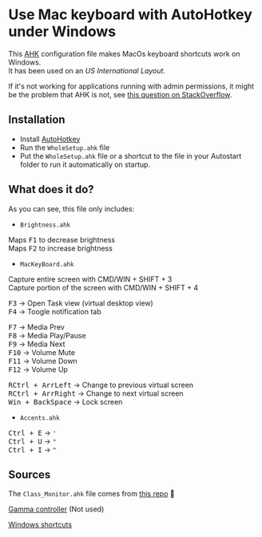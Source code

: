 # Use Mac keyboard with AutoHotkey under Windows

This [AHK](https://www.autohotkey.com/) configuration file makes MacOs keyboard shortcuts work on Windows. \
It has been used on an _US International Layout_.

If it's not working for applications running with admin permissions, it might be the problem that AHK is not, see [this question on StackOverflow](https://stackoverflow.com/a/8457852/723769).

## Installation

- Install [AutoHotkey](https://www.autohotkey.com/)
- Run the `WholeSetup.ahk` file
- Put the `WholeSetup.ahk` file or a shortcut to the file in your Autostart folder to run it automatically on startup.

## What does it do?

As you can see, this file only includes:

- `Brightness.ahk`

Maps <kbd>F1</kbd> to decrease brightness \
Maps <kbd>F2</kbd> to increase brightness

- `MacKeyBoard.ahk`

Capture entire screen with CMD/WIN + SHIFT + 3 \
Capture portion of the screen with CMD/WIN + SHIFT + 4

<kbd>F3</kbd> -> Open Task view (virtual desktop view) \
<kbd>F4</kbd> -> Toogle notification tab

<kbd>F7</kbd> -> Media Prev \
<kbd>F8</kbd> -> Media Play/Pause \
<kbd>F9</kbd> -> Media Next \
<kbd>F10</kbd> -> Volume Mute \
<kbd>F11</kbd> -> Volume Down \
<kbd>F12</kbd> -> Volume Up

<kbd>RCtrl + ArrLeft</kbd> -> Change to previous virtual screen \
<kbd>RCtrl + ArrRight</kbd> -> Change to next virtual screen \
<kbd>Win + BackSpace</kbd> -> Lock screen

- `Accents.ahk`

<kbd>Ctrl + E</kbd> -> `'` \
<kbd>Ctrl + U</kbd> -> `"` \
<kbd>Ctrl + I</kbd> -> `^`


## Sources
The `Class_Monitor.ahk` file comes from [this repo](https://github.com/jNizM/Class_Monitor.git) :clap:
<!-- Where I found this repo: -->
<!-- https://www.reddit.com/r/AutoHotkey/comments/cawl3s/change_screen_brightness_using_ahk/etdz013/ -->

[Gamma controller](https://autohotkey.com/board/topic/58769-brightness-monitor/)
(Not used)

[Windows shortcuts](https://support.microsoft.com/en-us/windows/keyboard-shortcuts-in-windows-dcc61a57-8ff0-cffe-9796-cb9706c75eec)
